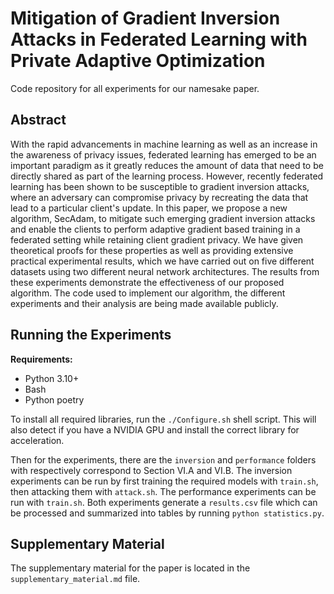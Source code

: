 # Mitigation of Gradient Inversion Attacks in Federated Learning with Private Adaptive Optimization

Code repository for all experiments for our namesake paper.

## Abstract

With the rapid advancements in machine learning as well as an increase in the awareness of privacy issues, federated learning has emerged to be an important paradigm as it greatly reduces the amount of data that need to be directly shared as part of the learning process. However, recently federated learning has been shown to be susceptible to gradient inversion attacks, where an adversary can compromise privacy by recreating the data that lead to a particular client's update. In this paper, we propose a new algorithm, SecAdam, to mitigate such emerging gradient inversion attacks and enable the clients to perform adaptive gradient based training in a federated setting while retaining client gradient privacy. We have given theoretical proofs for these properties as well as providing extensive practical experimental results, which we have carried out on five different datasets using two different neural network architectures. The results from these experiments demonstrate the effectiveness of our proposed algorithm.  The code used to implement our algorithm, the different experiments and their analysis are being made available publicly.

## Running the Experiments

**Requirements:**
- Python 3.10+
- Bash
- Python poetry

To install all required libraries, run the `./Configure.sh` shell script. This will also detect if you have a NVIDIA GPU and install the correct library for acceleration.

Then for the experiments, there are the `inversion` and `performance` folders with respectively correspond to Section VI.A and VI.B. The inversion experiments can be run by first training the required models with `train.sh`, then attacking them with `attack.sh`. The performance experiments can be run with `train.sh`. Both experiments generate a `results.csv` file which can be processed and summarized into tables by running `python statistics.py`.


## Supplementary Material

The supplementary material for the paper is located in the `supplementary_material.md` file.
